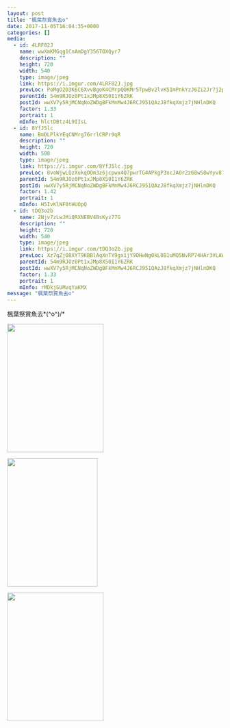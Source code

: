 ```yaml
---
layout: post
title: "楓葉祭賞魚去o" 
date: 2017-11-05T16:04:35+0000 
categories: [] 
media:
  - id: 4LRF82J
    name: wwXmKMGqg1CnAmDgY356TOXQyr7
    description: ""   
    height: 720
    width: 540
    type: image/jpeg
    link: https://i.imgur.com/4LRF82J.jpg
    prevLoc: PoMgO2D3K6C6XvvBgoK4CMrpQOKMr5TpwBv2lvK5ImPnkYzJ6Zi2Jr7j2p28ulpOR0ZJ4ZHMJByAQ23NcDBQ4QmKVqiEx8BJOrm7F1X7LgxNwvUz7R5NKjzAUgoKKqRGqxIn2wQYAOrVSMRRzGrA88f93lzvvzJ1C78jvKDpzVi7WDMjyV53fX7nlxQX1ATM41K9ZLWqtBkxxrOPD5H6lGJz5V8xULl0nL237XUDPlx9W582HOzAwD39vWiA84yzPBPZiwAojP11y
    parentId: 54m9RJOz0Pt1xJMp8X50I1Y6ZRK
    postId: wwXV7y5RjMCNqNoZWDgBFkMnMw4J6RCJ951QAzJ8fkqXmjz7jNHlnDKQ
    factor: 1.33
    portrait: 1
    mInfo: hlctDBtz4L9IIsL
  - id: 8YfJ5lc
    name: BmDLPlkYEqCNMrg76rrlCRPr9qR
    description: ""   
    height: 720
    width: 508
    type: image/jpeg
    link: https://i.imgur.com/8YfJ5lc.jpg
    prevLoc: 8voWjwLQzXukqOOm3z6jcpwx4Q7pwrTG4APkgP3xcJA0r2z68wS8wYyv878xI8w9k6GpV1uZgG0KDzO4hOXqj4k1mLIwro1VEW2JUkNgMlD842UPkoGmR08yCGyAG1lk3ySYWGA3QjxofoLVZ9yNV9sQ8Rx0DD5NFgzJAg028qfWjjANYgO0tJW1Evvq8Yiz4pEMvjoNs5lABvo9LYuyj1rNNMgYFy8Lw8voLMUgv6D2jL2rhrARxG7kpwUlw3QwpVDxtxV
    parentId: 54m9RJOz0Pt1xJMp8X50I1Y6ZRK
    postId: wwXV7y5RjMCNqNoZWDgBFkMnMw4J6RCJ951QAzJ8fkqXmjz7jNHlnDKQ
    factor: 1.42
    portrait: 1
    mInfo: H5IvKlNF0tHUOpQ
  - id: tDQ3o2b
    name: 2Njv7zLwJMiQRXNEBV4BsKyz77G
    description: ""   
    height: 720
    width: 540
    type: image/jpeg
    link: https://i.imgur.com/tDQ3o2b.jpg
    prevLoc: Xz7qZjO8XYT9KBBlAqXnTY9gx1jY9OHwNg0kL0B1uMQ5NvRP74HAr3VLAWAvILn2mlOQzyIRo7A4P193U3OgMLoJ5qH8Bpq4XBvKsvoO4W3y55TYmMg4kDpyHgo1A9gN0BiRoR87OY7Ecv0wJwvy4KtjK5GZx7pxCYW2zYRqEmFNPPDJXlz2FgYMWzz3KVcm0nLGvLGQHwOK5LEpLDhnrxG3WnNQfpnBk7RPDAsrx6RODxGKUxVY3QN7qYCzL8yD75rkf5r
    parentId: 54m9RJOz0Pt1xJMp8X50I1Y6ZRK
    postId: wwXV7y5RjMCNqNoZWDgBFkMnMw4J6RCJ951QAzJ8fkqXmjz7jNHlnDKQ
    factor: 1.33
    portrait: 1
    mInfo: rMDkjSUMvqYaKMX
message: "楓葉祭賞魚去o"
---
```


楓葉祭賞魚去*\(^o^)/*


[//]: #media:  
<a href="https://i.imgur.com/4LRF82J.jpg"><img src="https://i.imgur.com/4LRF82J.jpg" height="300" width="225" /></a> 
  

<a href="https://i.imgur.com/8YfJ5lc.jpg"><img src="https://i.imgur.com/8YfJ5lc.jpg" height="300" width="211" /></a> 
  

<a href="https://i.imgur.com/tDQ3o2b.jpg"><img src="https://i.imgur.com/tDQ3o2b.jpg" height="300" width="225" /></a> 
 
